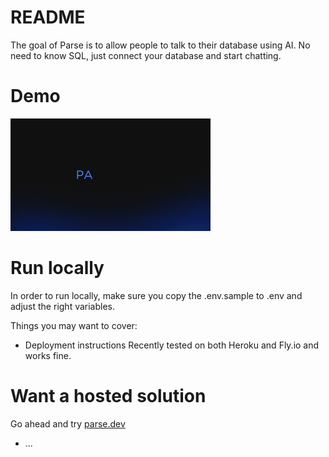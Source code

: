 # README

The goal of Parse is to allow people to talk to their database using AI.
No need to know SQL, just connect your database and start chatting.

# Demo
![Demo](app/assets/images/output.gif)

# Run locally
In order to run locally, make sure you copy the .env.sample to .env and adjust the right variables.

Things you may want to cover:

* Deployment instructions
Recently tested on both Heroku and Fly.io and works fine.


# Want a hosted solution
Go ahead and try [parse.dev](http://parse.dev)



* ...
